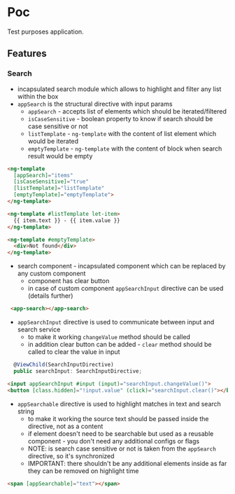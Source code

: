 # Poc

Test purposes application.

## Features

### Search
* incapsulated search module which allows to highlight and filter any list within the box
* `appSearch` is the structural directive with input params
  * `appSearch` - accepts list of elements which should be iterated/filtered
  * `isCaseSensitive` - boolean property to know if search should be case sensitive or not
  * `listTemplate` - `ng-template` with the content of list element which would be iterated
  * `emptyTemplate` - `ng-template` with the content of block when search result would be empty

```html
<ng-template
  [appSearch]="items"
  [isCaseSensitive]="true"
  [listTemplate]="listTemplate"
  [emptyTemplate]="emptyTemplate">
</ng-template>

<ng-template #listTemplate let-item>
  {{ item.text }} - {{ item.value }}
</ng-template>

<ng-template #emptyTemplate>
  <div>Not found</div>
</ng-template>
```
 * search component - incapsulated component which can be replaced by any custom component
   * component has clear button
   * in case of custom component `appSearchInput` directive can be used (details further)
```html
 <app-search></app-search>
```
 * `appSearchInput` directive is used to communicate between input and search service
   * to make it working `changeValue` method should be called
   * in addition clear button can be added - `clear` method should be called to clear the value in input
```ts
  @ViewChild(SearchInputDirective)
  public searchInput: SearchInputDirective;
```
```html
<input appSearchInput #input (input)="searchInput.changeValue()">
<button [class.hidden]="!input.value" (click)="searchInput.clear()"></button>
```
 * `appSearchable` directive is used to highlight matches in text and search string
   * to make it working the source text should be passed inside the directive, not as a content
   * if element doesn't need to be searchable but used as a reusable component - you don't need any additional configs or flags
   * NOTE: is search case sensitive or not is taken from the `appSearch` directive, so it's synchronized
   * IMPORTANT: there shouldn't be any additional elements inside as far they can be removed on highlight time
```html
<span [appSearchable]="text"></span>
```

